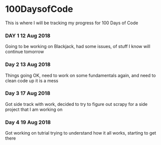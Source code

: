 # 100DaysofCode

This is where I will be tracking my progress for 100 Days of Code

### DAY 1 12 Aug 2018
Going to be working on Blackjack, had some issues, of stuff I know will continue tomorrow

### Day 2 13 Aug 2018
Things going OK, need to work on some fundamentals again, and need to clean code up it is a mess

### Day 3 17 Aug 2018
Got side track with work, decided to try to figure out scrapy for a side project that I am working on

### Day 4 19 Aug 2018
Got working on tutrial trying to understand how it all works, starting to get there
